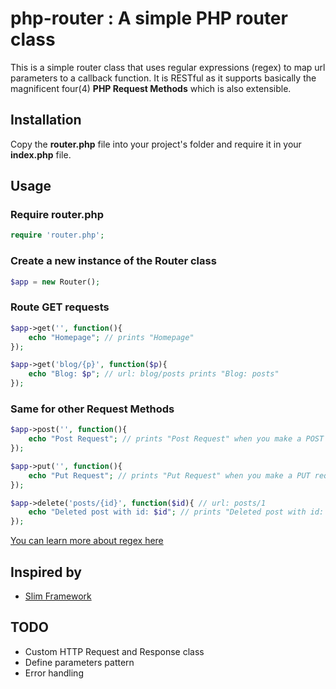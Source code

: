 # php-router : A simple PHP router class
This is a simple router class that uses regular expressions (regex) to map url parameters to a callback function. It is RESTful as it supports basically the magnificent four(4) **PHP Request Methods** which is also extensible.

## Installation
Copy the **router.php** file into your project's folder and require it in your **index.php** file.

## Usage

### Require router.php
```php
require 'router.php';

```
### Create a new instance of the Router class

```php
$app = new Router();
```
### Route GET requests
```php
$app->get('', function(){
    echo "Homepage"; // prints "Homepage"
});

$app->get('blog/{p}', function($p){
    echo "Blog: $p"; // url: blog/posts prints "Blog: posts"
});
```
### Same for other Request Methods
```php
$app->post('', function(){
    echo "Post Request"; // prints "Post Request" when you make a POST request to the homepage
});

$app->put('', function(){
    echo "Put Request"; // prints "Put Request" when you make a PUT request to the homepage
});

$app->delete('posts/{id}', function($id){ // url: posts/1
    echo "Deleted post with id: $id"; // prints "Deleted post with id: 1" when you make a posts request to the homepage
});

```

[You can learn more about regex here](http://regexr.com/ "RegExr: Learn, build & test RegEx")

## Inspired by
* [Slim Framework](http://www.slimframework.com/ "Slim Framework")

## TODO
* Custom HTTP Request and Response class
* Define parameters pattern
* Error handling

